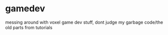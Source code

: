 # gamedev
messing around with voxel game dev stuff, dont judge my garbage code/the old parts from tutorials
